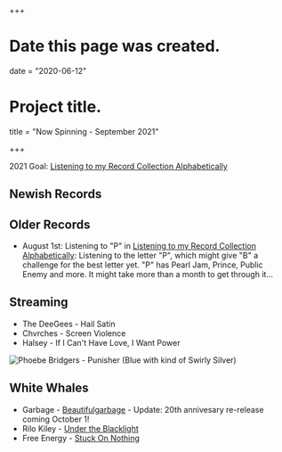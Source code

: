 +++
# Date this page was created.
date = "2020-06-12"

# Project title.
title = "Now Spinning - September 2021"

+++

2021 Goal:  [Listening to my Record Collection Alphabetically](https://paulcutler.org/posts/2021/02/listening-to-my-record-collection-alphabetically/)

## Newish Records


## Older Records
* August 1st: Listening to "P" in [Listening to my Record Collection Alphabetically](https://paulcutler.org/posts/2021/02/listening-to-my-record-collection-alphabetically/): Listening to the letter "P", which might give "B" a challenge for the best letter yet.  "P" has Pearl Jam, Prince, Public Enemy and more.  It might take more than a month to get through it...

## Streaming
* The DeeGees - Hail Satin
* Chvrches - Screen Violence
* Halsey - If I Can't Have Love, I Want Power




![Phoebe Bridgers - Punisher (Blue with kind of Swirly Silver)](/img/punisher.jpg)

## White Whales
* Garbage - [Beautifulgarbage](https://www.discogs.com/Garbage-Beautifulgarbage/release/6193359) - Update: 20th annivesary re-release coming October 1!
* Rilo Kiley - [Under the Blacklight](https://www.discogs.com/Rilo-Kiley-Under-The-Blacklight/release/3077280)
* Free Energy - [Stuck On Nothing](https://www.discogs.com/Free-Energy-Stuck-On-Nothing/release/2260616)



